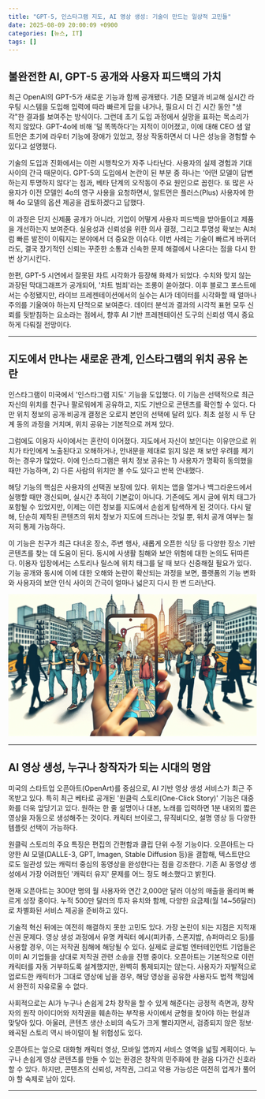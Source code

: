 ```yaml
---
title: "GPT-5, 인스타그램 지도, AI 영상 생성: 기술이 만드는 일상적 고민들"
date: 2025-08-09 20:00:09 +0900  
categories: [뉴스, IT]  
tags: []
---
```


## 불완전한 AI, GPT-5 공개와 사용자 피드백의 가치

최근 OpenAI의 GPT-5가 새로운 기능과 함께 공개됐다. 기존 모델과 비교해 실시간 라우팅 시스템을 도입해 입력에 따라 빠르게 답을 내거나, 필요시 더 긴 시간 동안 "생각"한 결과를 보여주는 방식이다. 그런데 초기 도입 과정에서 실망을 표하는 목소리가 적지 않았다. GPT-4o에 비해 '덜 똑똑하다'는 지적이 이어졌고, 이에 대해 CEO 샘 알트먼은 초기에 라우터 기능에 장애가 있었고, 정상 작동하면서 더 나은 성능을 경험할 수 있다고 설명했다.

기술의 도입과 진화에서는 이런 시행착오가 자주 나타난다. 사용자의 실제 경험과 기대 사이의 간극 때문이다. GPT-5의 도입에서 논란이 된 부분 중 하나는 '어떤 모델이 답변하는지 투명하지 않다'는 점과, 베타 단계의 오작동이 주요 원인으로 꼽힌다. 또 많은 사용자가 이전 모델인 4o의 영구 사용을 요청하면서, 알트먼은 플러스(Plus) 사용자에 한해 4o 모델의 옵션 제공을 검토하겠다고 답했다.

이 과정은 단지 신제품 공개가 아니라, 기업이 어떻게 사용자 피드백을 받아들이고 제품을 개선하는지 보여준다. 실용성과 신뢰성을 위한 의사 결정, 그리고 투명성 확보는 AI처럼 빠른 발전이 이뤄지는 분야에서 더 중요한 이슈다. 이번 사례는 기술이 빠르게 바뀌더라도, 결국 장기적인 신뢰는 꾸준한 소통과 신속한 문제 해결에서 나온다는 점을 다시 한 번 상기시킨다.

한편, GPT-5 시연에서 잘못된 차트 시각화가 등장해 화제가 되었다. 수치와 맞지 않는 과장된 막대그래프가 공개되어, '차트 범죄'라는 조롱이 쏟아졌다. 이후 블로그 포스트에서는 수정됐지만, 라이브 프레젠테이션에서의 실수는 AI가 데이터를 시각화할 때 얼마나 주의를 기울여야 하는지 단적으로 보여준다. 데이터 분석과 결과의 시각적 표현 모두 신뢰를 뒷받침하는 요소라는 점에서, 향후 AI 기반 프레젠테이션 도구의 신뢰성 역시 중요하게 다뤄질 전망이다.

---

## 지도에서 만나는 새로운 관계, 인스타그램의 위치 공유 논란

인스타그램이 미국에서 '인스타그램 지도' 기능을 도입했다. 이 기능은 선택적으로 최근 자신의 위치를 친구나 팔로워에게 공유하고, 지도 기반으로 콘텐츠를 확인할 수 있다. 다만 위치 정보의 공개·비공개 결정은 오로지 본인의 선택에 달려 있다. 최초 설정 시 두 단계 동의 과정을 거치며, 위치 공유는 기본적으로 꺼져 있다.

그럼에도 이용자 사이에서는 혼란이 이어졌다. 지도에서 자신이 보인다는 이유만으로 위치가 타인에게 노출된다고 오해하거나, 안내문을 제대로 읽지 않은 채 보안 우려를 제기하는 경우가 많았다. 이에 인스타그램은 위치 정보 공유는 1) 사용자가 명확히 동의했을 때만 가능하며, 2) 다른 사람의 위치만 볼 수도 있다고 반복 안내했다.

해당 기능의 핵심은 사용자의 선택권 보장에 있다. 위치는 앱을 열거나 백그라운드에서 실행할 때만 갱신되며, 실시간 추적이 기본값이 아니다. 기존에도 게시 글에 위치 태그가 포함될 수 있었지만, 이제는 이런 정보를 지도에서 손쉽게 탐색하게 된 것이다. 다시 말해, 단순히 제작된 콘텐츠의 위치 정보가 지도에 드러나는 것일 뿐, 위치 공개 여부는 철저히 통제 가능하다.

이 기능은 친구가 최근 다녀온 장소, 주변 행사, 새롭게 오픈한 식당 등 다양한 장소 기반 콘텐츠를 찾는 데 도움이 된다. 동시에 사생활 침해와 보안 위험에 대한 논의도 뒤따른다. 이용자 입장에서는 스토리나 릴스에 위치 태그를 달 때 보다 신중해질 필요가 있다. 기능 공개와 동시에 이에 대한 오해와 논란이 확산되는 과정을 보면, 플랫폼의 기능 변화와 사용자의 보안 인식 사이의 간극이 얼마나 넓은지 다시 한 번 드러난다.

![스마트폰을 들고 거리를 걷는 젊은이들, 지도 앱 화면을 바라보는 모습](assets/img/2025-08-09-e8899a65-e7f8-4f64-a6bf-9f7dcc62c696/1754737251913.png)

---

## AI 영상 생성, 누구나 창작자가 되는 시대의 명암

미국의 스타트업 오픈아트(OpenArt)를 중심으로, AI 기반 영상 생성 서비스가 최근 주목받고 있다. 특히 최근 베타로 공개된 '원클릭 스토리(One-Click Story)' 기능은 대중화를 더욱 앞당기고 있다. 원하는 한 줄 설명이나 대본, 노래를 입력하면 1분 내외의 짧은 영상을 자동으로 생성해주는 것이다. 캐릭터 브이로그, 뮤직비디오, 설명 영상 등 다양한 템플릿 선택이 가능하다.

원클릭 스토리의 주요 특징은 편집의 간편함과 클립 단위 수정 기능이다. 오픈아트는 다양한 AI 모델(DALLE-3, GPT, Imagen, Stable Diffusion 등)을 결합해, 텍스트만으로도 일관성 있는 캐릭터 중심의 동영상을 완성한다는 점을 강조한다. 기존 AI 동영상 생성에서 가장 어려웠던 '캐릭터 유지' 문제를 어느 정도 해소했다고 밝힌다.

현재 오픈아트는 300만 명의 월 사용자와 연간 2,000만 달러 이상의 매출을 올리며 빠르게 성장 중이다. 누적 500만 달러의 투자 유치와 함께, 다양한 요금제(월 14~56달러)로 차별화된 서비스 제공을 준비하고 있다.

기술적 혁신 뒤에는 여전히 해결하지 못한 고민도 있다. 가장 논란이 되는 지점은 지적재산권 문제다. 영상 생성 과정에서 유명 캐릭터 예시(피카츄, 스폰지밥, 슈퍼마리오 등)를 사용할 경우, 이는 저작권 침해에 해당될 수 있다. 실제로 글로벌 엔터테인먼트 기업들은 이미 AI 기업들을 상대로 저작권 관련 소송을 진행 중이다. 오픈아트는 기본적으로 이런 캐릭터를 자동 거부하도록 설계했지만, 완벽히 통제되지는 않는다. 사용자가 자발적으로 업로드한 캐릭터가 그대로 영상에 남을 경우, 해당 영상을 공유한 사용자도 법적 책임에서 완전히 자유로울 수 없다.

사회적으로는 AI가 누구나 손쉽게 2차 창작을 할 수 있게 해준다는 긍정적 측면과, 창작자의 원작 아이디어와 저작권을 훼손하는 부작용 사이에서 균형을 찾아야 하는 현실과 맞닿아 있다. 아울러, 콘텐츠 생산·소비의 속도가 크게 빨라지면서, 검증되지 않은 정보·왜곡된 스토리 역시 바이럴이 될 위험성도 있다.

오픈아트는 앞으로 대화형 캐릭터 영상, 모바일 앱까지 서비스 영역을 넓힐 계획이다. 누구나 손쉽게 영상 콘텐츠를 만들 수 있는 환경은 창작의 민주화에 한 걸음 다가간 신호라 할 수 있다. 하지만, 콘텐츠의 신뢰성, 저작권, 그리고 악용 가능성은 여전히 업계가 풀어야 할 숙제로 남아 있다.  

---